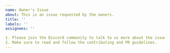 ```yaml
---
name: Owner's Issue
about: This is an issue requested by the owners.
title: ''
labels: ''
assignees: ''

1. Please join the Discord community to talk to us more about the issue.
2. Make sure to read and follow the contributing and PR guidelines.
---
```



